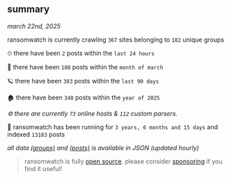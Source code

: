 
## summary
_march 22nd, 2025_

ransomwatch is currently crawling `367` sites belonging to `182` unique groups

⏲ there have been `2` posts within the `last 24 hours`

🦈 there have been `108` posts within the `month of march`

🪐 there have been `383` posts within the `last 90 days`

🏚 there have been `348` posts within the `year of 2025`

_⚙️ there are currently `73` online hosts & `112` custom parsers._

🦕 ransomwatch has been running for `3 years, 6 months and 15 days` and indexed `13183` posts

_all data  [(groups)](http://ransomwhat.telemetry.ltd/groups) and [(posts)](http://ransomwhat.telemetry.ltd/posts) is available in JSON (updated hourly)_

> ransomwatch is fully [open source](https://github.com/joshhighet/ransomwatch#ransomwatch--). please consider [sponsoring](https://github.com/sponsors/joshhighet) if you find it useful!
